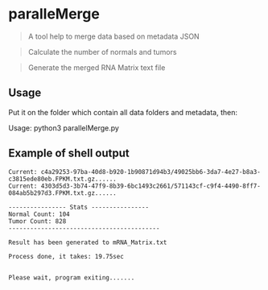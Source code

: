 # paralleMerge

> A tool help to merge data based on metadata JSON

> Calculate the number of normals and tumors

> Generate the merged RNA Matrix text file

## Usage

Put it on the folder which contain all data folders and metadata, then:

Usage: python3 parallelMerge.py <metadata JSON>

## Example of shell output

```shell
Current: c4a29253-97ba-40d8-b920-1b90871d94b3/49025bb6-3da7-4e27-b8a3-c3815ede80eb.FPKM.txt.gz......
Current: 4303d5d3-3b74-47f9-8b39-6bc1493c2661/571143cf-c9f4-4490-8ff7-084ab5b297d3.FPKM.txt.gz......

---------------- Stats ----------------
Normal Count: 104
Tumor Count: 828
------------------------------------------

Result has been generated to mRNA_Matrix.txt

Process done, it takes: 19.75sec


Please wait, program exiting.......
```
